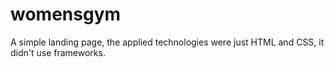 # womensgym

A simple landing page, the applied technologies were just HTML and CSS, it didn't use frameworks.
